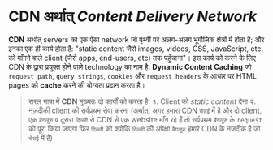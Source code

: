 <!-- ---
hide:
  - navigation # Hide navigation
  - toc        # Hide table of contents
--- -->

# **CDN** अर्थात् *Content Delivery Network*

**CDN** अर्थात् servers का एक ऐसा network जो पृथ्वी पर अलग-अलग भूगौलिक क्षेत्रों में होता है; और इनका एक ही कार्य होता है: "static content जैसे images, videos, CSS, JavaScript, etc. को माँगने वाले client (जैसे apps, end-users, etc) तक पहुँचाना"। इस कार्य को करने के लिए CDN के द्वारा प्रयुक्त होने वाले technology का नाम है: **Dynamic Content Caching** जो `request path`, `query strings`, `cookies` और `request headers` के आधार पर HTML pages को **cache** करने की योग्यता प्रदान करता है।

> सरल भाषा में **CDN** मुख्यतः दो कार्यों को करता है:
> १. Client को *static content* देना 
> २. नज़दीकी client की सर्वप्रथम सेवा करना (अर्थात्, अगर हमारा CDN `चेन्नई` में है और दो client, एक `बैंगलुरु` व दूसरा `दिल्ली` से CDN से एक website माँग रहे हैं तो सर्वप्रथम `बैंगलुरु` के `request` को पूरा किया जाएगा फिर `दिल्ली` को क्योंकि `दिल्ली` की अपेक्षा `बैंगलुरु` हमारे CDN के नज़दीक है जो `चेन्नई` में है)